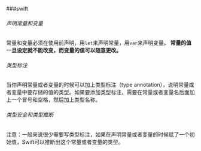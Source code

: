 ###swift

###### 声明常量和变量
常量和变量必须在使用前声明，用`let`来声明常量，用`var`来声明变量。
**常量的值一旦设定就不能改变，而变量的值可以随意更改。**

###### 类型标注
当你声明常量或者变量的时候可以加上类型标注（type annotation），说明常量或者变量中要存储的值的类型。如果要添加类型标注，需要在常量或者变量名后面加上一个冒号和空格，然后加上类型名称。

###### 类型安全和类型推断
注意：一般来说很少需要写类型标注，如果在声明常量或者变量的时候赋了一个初始值，Swift可以推断出这个常量或者变量的类型。
